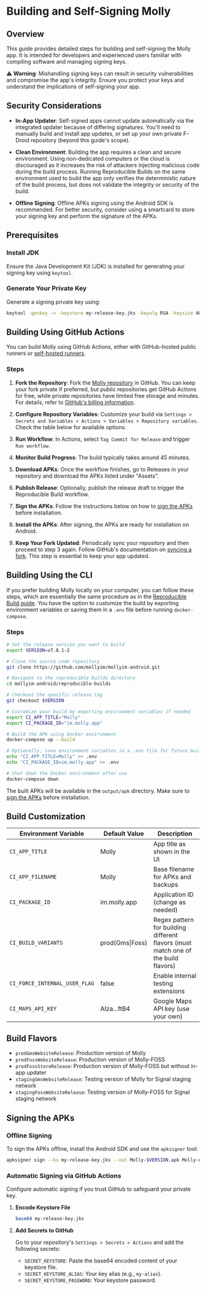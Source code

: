 # Building and Self-Signing Molly

## Overview

This guide provides detailed steps for building and self-signing the Molly app. It is intended for developers and experienced users familiar with compiling software and managing signing keys.

⚠️ **Warning**: Mishandling signing keys can result in security vulnerabilities and compromise the app's integrity. Ensure you protect your keys and understand the implications of self-signing your app.

## Security Considerations

- **In-App Updater**: Self-signed apps cannot update automatically via the integrated updater because of differing signatures. You'll need to manually build and install app updates, or set up your own private F-Droid repository (beyond this guide's scope).

- **Clean Environment**: Building the app requires a clean and secure environment. Using non-dedicated computers or the cloud is discouraged as it increases the risk of attackers injecting malicious code during the build process. Running Reproducible Builds on the same environment used to build the app only verifies the deterministic nature of the build process, but does not validate the integrity or security of the build.

- **Offline Signing**: Offline APKs signing using the Android SDK is recommended. For better security, consider using a smartcard to store your signing key and perform the signature of the APKs.

## Prerequisites

### Install JDK

Ensure the Java Development Kit (JDK) is installed for generating your signing key using `keytool`.

### Generate Your Private Key

Generate a signing private key using:

```sh
keytool -genkey -v -keystore my-release-key.jks -keyalg RSA -keysize 4096 -validity 10000 -alias my-alias
```

## Building Using GitHub Actions

You can build Molly using GitHub Actions, either with GitHub-hosted public runners or [self-hosted runners](https://docs.github.com/en/actions/hosting-your-own-runners/managing-self-hosted-runners/about-self-hosted-runners).

### Steps

1. **Fork the Repository**: Fork the [Molly repository](https://github.com/mollyim/mollyim-android) in GitHub. You can keep your fork private if preferred, but public repositories get GitHub Actions for free, while private repositories have limited free storage and minutes. For details, refer to [GitHub's billing information](https://docs.github.com/en/billing/managing-billing-for-github-actions/about-billing-for-github-actions).

2. **Configure Repository Variables**: Customize your build via `Settings > Secrets and Variables > Actions > Variables > Repository variables`. Check the table below for available options.

3. **Run Workflow**: In Actions, select `Tag Commit for Release` and trigger `Run workflow`.

4. **Monitor Build Progress**: The build typically takes around 45 minutes.

5. **Download APKs**: Once the workflow finishes, go to Releases in your repository and download the APKs listed under "Assets".

6. **Publish Release**: Optionally, publish the release draft to trigger the Reproducible Build workflow.

7. **Sign the APKs**: Follow the instructions below on how to [sign the APKs](#signing-the-apks) before installation.

8. **Install the APKs**: After signing, the APKs are ready for installation on Android.

9. **Keep Your Fork Updated**: Periodically sync your repository and then proceed to step 3 again. Follow GitHub's documentation on [syncing a fork](https://docs.github.com/en/github/collaborating-with-issues-and-pull-requests/syncing-a-fork). This step is essential to keep your app updated.

## Building Using the CLI

If you prefer building Molly locally on your computer, you can follow these steps, which are essentially the same procedure as in the [Reproducible Build guide](reproducible-builds/README.md). You have the option to customize the build by exporting environment variables or saving them in a `.env` file before running `docker-compose`.

### Steps

```sh
# Set the release version you want to build
export VERSION=v7.8.1-2

# Clone the source code repository
git clone https://github.com/mollyim/mollyim-android.git

# Navigate to the reproducible builds directory
cd mollyim-android/reproducible-builds

# Checkout the specific release tag
git checkout $VERSION

# Customize your build by exporting environment variables if needed
export CI_APP_TITLE="Molly"
export CI_PACKAGE_ID="im.molly.app"

# Build the APK using Docker environment
docker-compose up --build

# Optionally, save environment variables in a .env file for future builds
echo "CI_APP_TITLE=Molly" >> .env
echo "CI_PACKAGE_ID=im.molly.app" >> .env

# Shut down the Docker environment after use
docker-compose down
```

The built APKs will be available in the `output/apk` directory. Make sure to [sign the APKs](#signing-the-apks) before installation.

## Build Customization

| Environment Variable  | Default Value       | Description                                      |
|-----------------------|---------------------|--------------------------------------------------|
| `CI_APP_TITLE`        | Molly               | App title as shown in the UI                     |
| `CI_APP_FILENAME`     | Molly               | Base filename for APKs and backups               |
| `CI_PACKAGE_ID`       | im.molly.app        | Application ID (change as needed)                |
| `CI_BUILD_VARIANTS`   | prod(Gms\|Foss)     | Regex pattern for building different flavors (must match one of the build flavors) |
| `CI_FORCE_INTERNAL_USER_FLAG` | false       | Enable internal testing extensions               |
| `CI_MAPS_API_KEY`     | AIza...ftB4         | Google Maps API key (use your own)               |

## Build Flavors

- `prodGmsWebsiteRelease`: Production version of Molly
- `prodFossWebsiteRelease`: Production version of Molly-FOSS
- `prodFossStoreRelease`: Production version of Molly-FOSS but without in-app updater
- `stagingGmsWebsiteRelease`: Testing version of Molly for Signal staging network
- `stagingFossWebsiteRelease`: Testing version of Molly-FOSS for Signal staging network

## Signing the APKs

### Offline Signing

To sign the APKs offline, install the Android SDK and use the `apksigner` tool:

```sh
apksigner sign --ks my-release-key.jks --out Molly-$VERSION.apk Molly-unsigned-$VERSION.apk
```

### Automatic Signing via GitHub Actions

Configure automatic signing if you trust GitHub to safeguard your private key.

1. **Encode Keystore File**

   ```sh
   base64 my-release-key.jks
   ```

2. **Add Secrets to GitHub**

   Go to your repository's `Settings > Secrets > Actions` and add the following secrets:
   - `SECRET_KEYSTORE`: Paste the base64 encoded content of your keystore file.
   - `SECRET_KEYSTORE_ALIAS`: Your key alias (e.g., `my-alias`).
   - `SECRET_KEYSTORE_PASSWORD`: Your keystore password.


